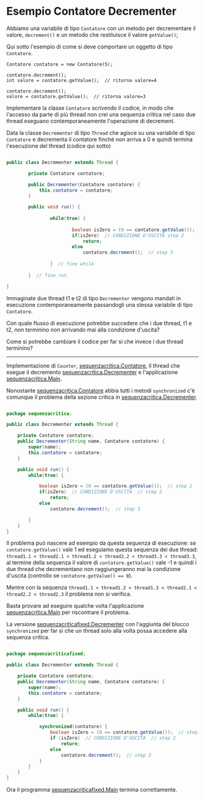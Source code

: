 # Esempio Contatore Decrementer

Abbiamo una variabile di tipo `Contatore` con un metodo per decrementare
il valore, `decrement()` e un metodo che restituisce il valore `getValue()`;

Qui sotto l'esempio di come si deve comportare un oggetto di tipo `Contatore`.

```
Contatore contatore = new Contatore(5);

contatore.decrement();
int valore = contatore.getValue();  // ritorna valore=4

contatore.decrement();
valore = contatore.getValue();  // ritorna valore=3
```

Implementare la classe `Contatore` scrivendo il codice, in modo che l'accesso da parte di più thread non crei 
una sequenza critica nel caso due thread eseguano contemporaneamente
l'operazione di decrement.

Data la classe `Decrementer` di tipo `Thread` che agisce su una variabile di tipo `Contatore` e decrementa il contatore finché non arriva a 0 e
quindi termina l'esecuzione del thread (codice qui sotto)

```java

public class Decrementer extends Thread {

		private Contatore contatore;

		public Decrementer(Contatore contatore) {
			this.contatore = contatore;
		}

		public void run() {
				
				while(true) {
						
						boolean isZero = (0 == contatore.getValue());  // step 1
						if(isZero)  // CONDIZIONE D'USCITA step 2
							return;
						else
							contatore.decrement();  // step 3
				
				}  // fine while
			
		}  // fine run

}

```

Immaginate due thread t1 e t2 di tipo `Decrementer` vengono mandati in 
esecuzione contemporaneamente passandogli una stessa variabile di 
tipo `Contatore`.

Con quale flusso di esecuzione potrebbe succedere che i due thread, t1 e t2, 
non terminino non arrivando mai alla condizione d'uscita?

Come si potrebbe cambiare il codice per far si che invece i due 
thread terminino?

_______________________________________________________________

Implementazione di `Counter`, [sequenzacritica.Contatore](./src/sequenzacritica/Contatore.java),
il thread che esegue il decremento [sequenzacritica.Decrementer](./src/sequenzacritica/Decrementer.java)
e l'applicazione [sequenzacritica.Main](./src/sequenzacritica/Main.java).

Nonostante [sequenzacritica.Contatore](./src/sequenzacritica/Contatore.java) abbia tutti
i metodi `synchronized` c'è comunque il problema della sezione critica in [sequenzacritica.Decrementer](./src/sequenzacritica/Decrementer.java).

```java

package sequenzacritica;

public class Decrementer extends Thread {

    private Contatore contatore;
    public Decrementer(String name, Contatore contatore) {
        super(name);
        this.contatore = contatore;
    }

    public void run() {
        while(true) {

            boolean isZero = (0 == contatore.getValue());  // step 1
            if(isZero)  // CONDIZIONE D'USCITA  // step 2
                return;
            else
                contatore.decrement();  // step 3

        }
    }
}

```

Il problema può nascere ad esempio da questa sequenza di esecuzione:
se `contatore.getValue()` vale 1 ed eseguiamo questa sequenza dei due thread:
`thread1.1 < thread2.1 < thread1.2 < thread2.2 < thread3.3 < thread3.3`, al termine della sequenza
il valore di `contatore.getValue()` vale -1 e quindi i due thread che decrementano non raggiungeranno
mai la condizione d'uscita (controllo se `contatore.getValue() == 0`).

Mentre con la sequenza `thread1.1 < thread1.2 < thread1.3 < thread2.1 < thread2.2 < thread2.3` 
il problema non si verifica.

Basta provare ad eseguire qualche volta l'applicazione [sequenzacritica.Main](./src/sequenzacritica.Main.java) 
per riscontrare il problema.

La versione [sequenzacriticafixed.Decrementer](./src/sequenzacriticafixed/Decrementer.java) con l'aggiunta
del blocco `synchronized` per far si che un thread solo alla volta possa accedere alla
sequenza critica.

```java

package sequenzacriticafixed;

public class Decrementer extends Thread {

    private Contatore contatore;
    public Decrementer(String name, Contatore contatore) {
        super(name);
        this.contatore = contatore;
    }

    public void run() {
        while(true) {

            synchronized(contatore) {
                boolean isZero = (0 == contatore.getValue());  // step 1
                if (isZero)  // CONDIZIONE D'USCITA  // step 2
                    return;
                else
                    contatore.decrement();  // step 3
            }
        }
    }
}

```

Ora il programma [sequenzacriticafixed.Main](./src/sequenzacriticafixed.Main.java)
termina correttamente.